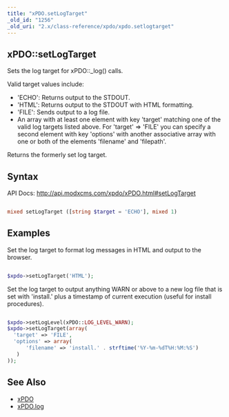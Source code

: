 ```yaml
---
title: "xPDO.setLogTarget"
_old_id: "1256"
_old_uri: "2.x/class-reference/xpdo/xpdo.setlogtarget"
---
```


## xPDO::setLogTarget

 Sets the log target for xPDO::\_log() calls.

 Valid target values include:

- 'ECHO': Returns output to the STDOUT.
- 'HTML': Returns output to the STDOUT with HTML formatting.
- 'FILE': Sends output to a log file.
- An array with at least one element with key 'target' matching one of the valid log targets listed above. For 'target' => 'FILE' you can specify a second element with key 'options' with another associative array with one or both of the elements 'filename' and 'filepath'.

 Returns the formerly set log target.

## Syntax

 API Docs: <http://api.modxcms.com/xpdo/xPDO.html#setLogTarget>

 ``` php 

mixed setLogTarget ([string $target = 'ECHO'], mixed 1)

```

## Examples

 Set the log target to format log messages in HTML and output to the browser.

 ``` php 

$xpdo->setLogTarget('HTML');

```

 Set the log target to output anything WARN or above to a new log file that is set with 'install.' plus a timestamp of current execution (useful for install procedures).

 ``` php 

$xpdo->setLogLevel(xPDO::LOG_LEVEL_WARN);
$xpdo->setLogTarget(array(
   'target' => 'FILE',
   'options' => array(
       'filename' => 'install.' . strftime('%Y-%m-%dT%H:%M:%S')
    )
));

```

## See Also

- [xPDO](xpdo/class-reference/xpdo "xPDO")
- [xPDO.log](xpdo/class-reference/xpdo/xpdo.log)